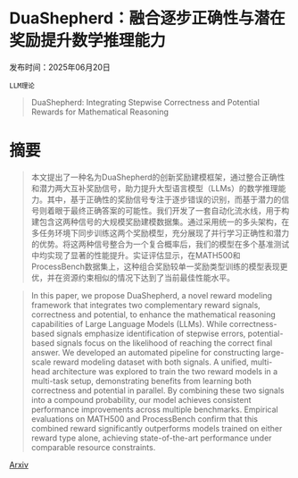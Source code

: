 # DuaShepherd：融合逐步正确性与潜在奖励提升数学推理能力

发布时间：2025年06月20日

`LLM理论`

> DuaShepherd: Integrating Stepwise Correctness and Potential Rewards for Mathematical Reasoning

# 摘要

> 本文提出了一种名为DuaShepherd的创新奖励建模框架，通过整合正确性和潜力两大互补奖励信号，助力提升大型语言模型（LLMs）的数学推理能力。其中，基于正确性的奖励信号专注于逐步错误的识别，而基于潜力的信号则着眼于最终正确答案的可能性。我们开发了一套自动化流水线，用于构建包含这两种信号的大规模奖励建模数据集。通过采用统一的多头架构，在多任务环境下同步训练这两个奖励模型，充分展现了并行学习正确性和潜力的优势。将这两种信号整合为一个复合概率后，我们的模型在多个基准测试中均实现了显著的性能提升。实证评估显示，在MATH500和ProcessBench数据集上，这种组合奖励较单一奖励类型训练的模型表现更优，并在资源约束相似的情况下达到了当前最佳性能水平。

> In this paper, we propose DuaShepherd, a novel reward modeling framework that integrates two complementary reward signals, correctness and potential, to enhance the mathematical reasoning capabilities of Large Language Models (LLMs). While correctness-based signals emphasize identification of stepwise errors, potential-based signals focus on the likelihood of reaching the correct final answer. We developed an automated pipeline for constructing large-scale reward modeling dataset with both signals. A unified, multi-head architecture was explored to train the two reward models in a multi-task setup, demonstrating benefits from learning both correctness and potential in parallel. By combining these two signals into a compound probability, our model achieves consistent performance improvements across multiple benchmarks. Empirical evaluations on MATH500 and ProcessBench confirm that this combined reward significantly outperforms models trained on either reward type alone, achieving state-of-the-art performance under comparable resource constraints.

[Arxiv](https://arxiv.org/abs/2506.17533)
